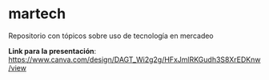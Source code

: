 # martech
Repositorio con tópicos sobre uso de tecnología en mercadeo



**Link para la presentación**: https://www.canva.com/design/DAGT_Wi2g2g/HFxJmlRKGudh3S8XrEDKnw/view 
